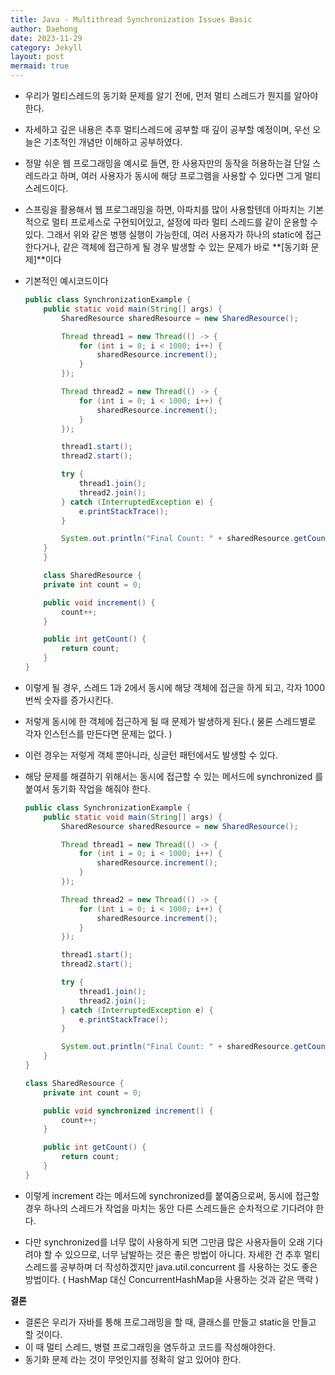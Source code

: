```yaml
---
title: Java - Multithread Synchronization Issues Basic
author: Daehong
date: 2023-11-29
category: Jekyll
layout: post
mermaid: true
---
```


* 우리가 멀티스레드의 동기화 문제를 알기 전에, 먼저 멀티 스레드가 뭔지를 알아야한다.

* 자세하고 깊은 내용은 추후 멀티스레드에 공부할 때 깊이 공부할 예정이며, 우선 오늘은 기초적인 개념만 이해하고 공부하였다.

* 정말 쉬운 웹 프로그래밍을 예시로 들면, 한 사용자만의 동작을 허용하는걸 단일 스레드라고 하며, 여러 사용자가 동시에 해당 프로그램을 사용할 수 있다면 그게 멀티 스레드이다.

* 스프링을 활용해서 웹 프로그래밍을 하면, 아파치를 많이 사용할텐데 아파치는 기본적으로 멀티 프로세스로 구현되어있고, 설정에 따라 멀티 스레드를 같이 운용할 수 있다. 그래서 위와 같은 병행 실행이 가능한데, 여러 사용자가 하나의 static에 접근한다거나, 같은 객체에 접근하게 될 경우 발생할 수 있는 문제가 바로 **[동기화 문제]**이다

* 기본적인 예시코드이다
	```java
	public class SynchronizationExample {
		public static void main(String[] args) {
			SharedResource sharedResource = new SharedResource();

			Thread thread1 = new Thread(() -> {
				for (int i = 0; i < 1000; i++) {
					sharedResource.increment();
				}
			});

			Thread thread2 = new Thread(() -> {
				for (int i = 0; i < 1000; i++) {
					sharedResource.increment();
				}
			});

			thread1.start();
			thread2.start();

			try {
				thread1.join();
				thread2.join();
			} catch (InterruptedException e) {
				e.printStackTrace();
			}

			System.out.println("Final Count: " + sharedResource.getCount());
		}
		}

		class SharedResource {
		private int count = 0;

		public void increment() {
			count++;
		}

		public int getCount() {
			return count;
		}
	}
	```
* 이렇게 될 경우, 스레드 1과 2에서 동시에 해당 객체에 접근을 하게 되고, 각자 1000번씩 숫자를 증가시킨다.

* 저렇게 동시에 한 객체에 접근하게 될 때 문제가 발생하게 된다.( 물론 스레드별로 각자 인스턴스를 만든다면 문제는 없다. )

* 이런 경우는 저렇게 객체 뿐아니라, 싱글턴 패턴에서도 발생할 수 있다.

* 해당 문제를 해결하기 위해서는 동시에 접근할 수 있는 메서드에 synchronized 를 붙여서 동기화 작업을 해줘야 한다.
	```java
	public class SynchronizationExample {
		public static void main(String[] args) {
			SharedResource sharedResource = new SharedResource();

			Thread thread1 = new Thread(() -> {
				for (int i = 0; i < 1000; i++) {
					sharedResource.increment();
				}
			});

			Thread thread2 = new Thread(() -> {
				for (int i = 0; i < 1000; i++) {
					sharedResource.increment();
				}
			});

			thread1.start();
			thread2.start();

			try {
				thread1.join();
				thread2.join();
			} catch (InterruptedException e) {
				e.printStackTrace();
			}

			System.out.println("Final Count: " + sharedResource.getCount());
		}
	}

	class SharedResource {
		private int count = 0;

		public void synchronized increment() {
			count++;
		}

		public int getCount() {
			return count;
		}
	}
	```
* 이렇게 increment 라는 메서드에 synchronized를 붙여줌으로써, 동시에 접근할 경우 하나의 스레드가 작업을 마치는 동안 다른 스레드들은 순차적으로 기다려야 한다.

* 다만 synchronized를 너무 많이 사용하게 되면 그만큼 많은 사용자들이 오래 기다려야 할 수 있으므로, 너무 남발하는 것은 좋은 방법이 아니다. 자세한 건 추후 멀티 스레드를 공부하며 더 작성하겠지만 java.util.concurrent 를 사용하는 것도 좋은 방법이다. ( HashMap 대신 ConcurrentHashMap을 사용하는 것과 같은 맥락 )


**결론**
* 결론은 우리가 자바를 통해 프로그래밍을 할 때, 클래스를 만들고 static을 만들고 할 것이다.
* 이 때 멀티 스레드, 병렬 프로그래밍을 염두하고 코드를 작성해야한다.
* 동기화 문제 라는 것이 무엇인지를 정확히 알고 있어야 한다.


<br>
<br>
<br>
<br>
<br>